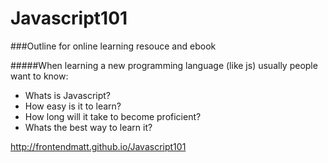 # Javascript101

###Outline for online learning resouce and ebook

#####When learning a new programming language (like js) usually people want to know:

* Whats is Javascript? 
* How easy is it to learn? 
* How long will it take to become proficient? 
* Whats the best way to learn it?

http://frontendmatt.github.io/Javascript101
